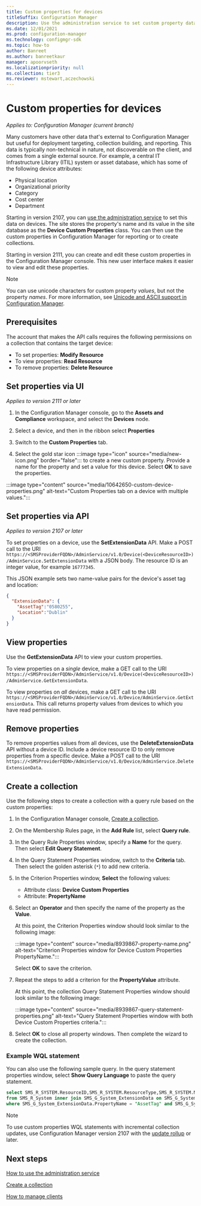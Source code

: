 ```yaml
---
title: Custom properties for devices
titleSuffix: Configuration Manager
description: Use the administration service to set custom property data on devices, for reporting or collections.
ms.date: 12/01/2021
ms.prod: configuration-manager
ms.technology: configmgr-sdk
ms.topic: how-to
author: Banreet
ms.author: banreetkaur
manager: apoorvseth
ms.localizationpriority: null
ms.collection: tier3
ms.reviewer: mstewart,aczechowski
---
```


# Custom properties for devices

*Applies to: Configuration Manager (current branch)*

<!--8939867-->

Many customers have other data that's external to Configuration Manager but useful for deployment targeting, collection building, and reporting. This data is typically non-technical in nature, not discoverable on the client, and comes from a single external source. For example, a central IT Infrastructure Library (ITIL) system or asset database, which has some of the following device attributes:

- Physical location
- Organizational priority
- Category
- Cost center
- Department

Starting in version 2107, you can [use the administration service](usage.md) to set this data on devices. The site stores the property's name and its value in the site database as the **Device Custom Properties** class. You can then use the custom properties in Configuration Manager for reporting or to create collections.

Starting in version 2111, you can create and edit these custom properties in the Configuration Manager console. This new user interface makes it easier to view and edit these properties.

> [!NOTE]
> You can use unicode characters for custom property _values_, but not the property _names_. For more information, see [Unicode and ASCII support in Configuration Manager](../../core/plan-design/hierarchy/unicode-and-ascii-support.md).<!-- 12377169 -->

## Prerequisites

The account that makes the API calls requires the following permissions on a collection that contains the target device:

- To set properties: **Modify Resource**
- To view properties: **Read Resource**
- To remove properties: **Delete Resource**

## Set properties via UI

<!--10642650-->

_Applies to version 2111 or later_

1. In the Configuration Manager console, go to the **Assets and Compliance** workspace, and select the **Devices** node.

1. Select a device, and then in the ribbon select **Properties**

1. Switch to the **Custom Properties** tab.

1. Select the gold star icon :::image type="icon" source="media/new-icon.png" border="false"::: to create a new custom property. Provide a name for the property and set a value for this device. Select **OK** to save the properties.

:::image type="content" source="media/10642650-custom-device-properties.png" alt-text="Custom Properties tab on a device with multiple values.":::

## Set properties via API

_Applies to version 2107 or later_

To set properties on a device, use the **SetExtensionData** API. Make a POST call to the URI `https://<SMSProviderFQDN>/AdminService/v1.0/Device(<DeviceResourceID>)/AdminService.SetExtensionData` with a JSON body. The resource ID is an integer value, for example `16777345`.

This JSON example sets two name-value pairs for the device's asset tag and location:

```json
{
  "ExtensionData": {
    "AssetTag":"0580255",
    "Location":"Dublin"
  }
}
```

## View properties

Use the **GetExtensionData** API to view your custom properties.

To view properties on a _single_ device, make a GET call to the URI `https://<SMSProviderFQDN>/AdminService/v1.0/Device(<DeviceResourceID>)/AdminService.GetExtensionData`.

To view properties on _all_ devices, make a GET call to the URI `https://<SMSProviderFQDN>/AdminService/v1.0/Device/AdminService.GetExtensionData`. This call returns property values from devices to which you have read permission.

## Remove properties

To remove properties values from all devices, use the **DeleteExtensionData** API without a device ID. Include a device resource ID to only remove properties from a specific device. Make a POST call to the URI `https://<SMSProviderFQDN>/AdminService/v1.0/Device/AdminService.DeleteExtensionData`.

## Create a collection

Use the following steps to create a collection with a query rule based on the custom properties:

1. In the Configuration Manager console, [Create a collection](../../core/clients/manage/collections/create-collections.md).

1. On the Membership Rules page, in the **Add Rule** list, select **Query rule**.

1. In the Query Rule Properties window, specify a **Name** for the query. Then select **Edit Query Statement**.

1. In the Query Statement Properties window, switch to the **Criteria** tab. Then select the golden asterisk (`*`) to add new criteria.

1. In the Criterion Properties window, **Select** the following values:

    - Attribute class: **Device Custom Properties**
    - Attribute: **PropertyName**

1. Select an **Operator** and then specify the name of the property as the **Value**.

    At this point, the Criterion Properties window should look similar to the following image:

    :::image type="content" source="media/8939867-property-name.png" alt-text="Criterion Properties window for Device Custom Properties PropertyName.":::

    Select **OK** to save the criterion.

1. Repeat the steps to add a criterion for the **PropertyValue** attribute.

    At this point, the collection Query Statement Properties window should look similar to the following image:

    :::image type="content" source="media/8939867-query-statement-properties.png" alt-text="Query Statement Properties window with both Device Custom Properties criteria.":::

1. Select **OK** to close all property windows. Then complete the wizard to create the collection.

### Example WQL statement

You can also use the following sample query. In the query statement properties window, select **Show Query Language** to paste the query statement.

```sql
select SMS_R_SYSTEM.ResourceID,SMS_R_SYSTEM.ResourceType,SMS_R_SYSTEM.Name,SMS_R_SYSTEM.SMSUniqueIdentifier,SMS_R_SYSTEM.ResourceDomainORWorkgroup,SMS_R_SYSTEM.Client 
from SMS_R_System inner join SMS_G_System_ExtensionData on SMS_G_System_ExtensionData.ResourceId = SMS_R_System.ResourceId 
where SMS_G_System_ExtensionData.PropertyName = "AssetTag" and SMS_G_System_ExtensionData.PropertyValue = "0580255"
```

> [!NOTE]
> To use custom properties WQL statements with incremental collection updates, use Configuration Manager version 2107 with the [update rollup](../../hotfix/2107/11121541.md) or later.<!--10964944-->

## Next steps

[How to use the administration service](usage.md)

[Create a collection](../../core/clients/manage/collections/create-collections.md)

[How to manage clients](../../core/clients/manage/manage-clients.md)
